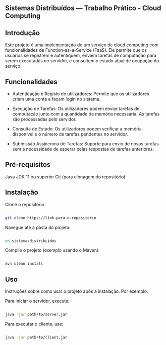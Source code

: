 ## Sistemas Distribuídos — Trabalho Prático - Cloud Computing


##  Introdução
Este projeto é uma implementação de um serviço de cloud computing com funcionalidades de Function-as-a-Service (FaaS). Ele permite que os usuários se registrem e autentiquem, enviem tarefas de computação para serem executadas no servidor, e consultem o estado atual de ocupação do serviço.

## Funcionalidades
- Autenticação e Registo de utilizadores:  Permite que os utilizadores criem uma conta e façam login no sistema.


- Execução de Tarefas: 
Os utilizadores podem enviar tarefas de computação junto com a quantidade de memória necessária. As tarefas são processadas pelo servidor.


- Consulta de Estado: 
Os utilizadores podem verificar a memória disponível e o número de tarefas pendentes no servidor.


- Submissão Assíncrona de Tarefas: 
Suporte para envio de novas tarefas sem a necessidade de esperar pelas respostas de tarefas anteriores.



## Pré-requisitos
Java JDK 11 ou superior
Git (para clonagem do repositório)

## Instalação
Clone o repositório:
```bash

git clone https://link-para-o-repositorio
```
Navegue até à pasta do projeto:
```bash

cd sistemasdistribuidos
```
Compile o projeto (exemplo usando o Maven):
```bash

mvn clean install
```
## Uso
Instruções sobre como usar o projeto após a instalação. Por exemplo:

Para iniciar o servidor, execute:

```bash

java -jar path/to/server.jar
```
Para executar o cliente, use:

```bash

java -jar path/to/client.jar
```
